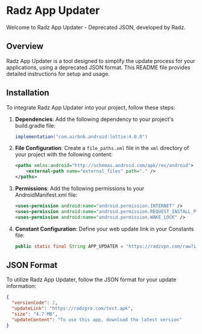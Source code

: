 # Radz App Updater

Welcome to Radz App Updater - Deprecated JSON, developed by Radz.

## Overview

Radz App Updater is a tool designed to simplify the update process for your applications, using a deprecated JSON format. This README file provides detailed instructions for setup and usage.

## Installation

To integrate Radz App Updater into your project, follow these steps:

1. **Dependencies**: Add the following dependency to your project's build.gradle file:

    ```gradle
    implementation("com.airbnb.android:lottie:4.0.0")
    ```

2. **File Configuration**: Create a `file_paths.xml` file in the `xml` directory of your project with the following content:

    ```xml
    <paths xmlns:android="http://schemas.android.com/apk/res/android">
        <external-path name="external_files" path="." />
    </paths>
    ```

3. **Permissions**: Add the following permissions to your AndroidManifest.xml file:

    ```xml
    <uses-permission android:name="android.permission.INTERNET" />
    <uses-permission android:name="android.permission.REQUEST_INSTALL_PACKAGES" />
    <uses-permission android:name="android.permission.WAKE_LOCK" />
    ```

4. **Constant Configuration**: Define your web update link in your Constants file:

    ```java
    public static final String APP_UPDATER = "https://radzvpn.com/raw?id=119";
    ```

## JSON Format

To utilize Radz App Updater, follow the JSON format for your update information:

```json
{
  "versionCode": 2,
  "updateLink": "https://radzpro.com/test.apk",
  "size": "4.7 MB",
  "updateContent": "To use this app, download the latest version"
}
